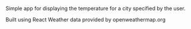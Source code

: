 Simple app for displaying the temperature for a city specified by the user.

Built using React
Weather data provided by openweathermap.org
